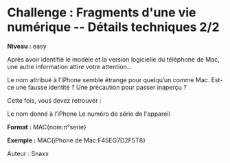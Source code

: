 # Challenge : Fragments d'une vie numérique -- Détails techniques 2/2

**Niveau :** easy

Après avoir identifié le modèle et la version logicielle du téléphone de Mac, une autre information attire votre attention...

Le nom attribué à l’iPhone semble étrange pour quelqu’un comme Mac. Est-ce une fausse identité ? Une précaution pour passer inaperçu ?

Cette fois, vous devez retrouver :

Le nom donné à l’iPhone 
Le numéro de série de l'appareil 

**Format :** MAC{nom:n°serie}  

**Exemple :** MAC{iPhone de Mac:F45EG7D2F5T8}

Auteur : Snaxx